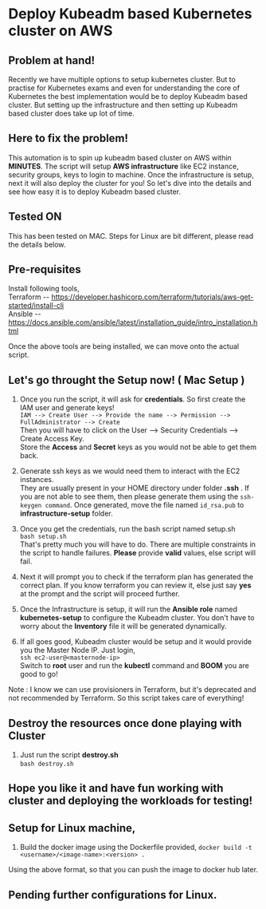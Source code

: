 # Deploy Kubeadm based Kubernetes cluster on AWS

## Problem at hand!
Recently we have multiple options to setup kubernetes cluster. But to practise for Kubernetes exams and even for understanding the core of Kubernetes the best implementation would be to deploy Kubeadm based cluster. But setting up the infrastructure and then setting up Kubeadm based cluster does take up lot of time.

## Here to fix the problem!
This automation is to spin up kubeadm based cluster on AWS within **MINUTES**. The script will setup **AWS infrastructure** like EC2 instance, security groups, keys to login to machine. Once the infrastructure is setup, next it will also deploy the cluster for you!
So let's dive into the details and see how easy it is to deploy Kubeadm based cluster.

## Tested ON
This has been tested on MAC.
Steps for Linux are bit different, please read the details below.

## Pre-requisites
Install following tools,</br>
Terraform -- https://developer.hashicorp.com/terraform/tutorials/aws-get-started/install-cli </br>
Ansible   -- https://docs.ansible.com/ansible/latest/installation_guide/intro_installation.html </br>



Once the above tools are being installed, we can move onto the actual script.

## Let's go throught the Setup now! ( Mac Setup )
1. Once you run the script, it will ask for **credentials**. So first create the IAM user and generate keys!</br>
```IAM --> Create User --> Provide the name --> Permission --> FullAdministrator --> Create```</br>
Then you will have to click on the User --> Security Credentials --> Create Access Key.</br>
Store the **Access** and **Secret** keys as you would not be able to get them back.

2. Generate ssh keys as we would need them to interact with the EC2 instances. </br>
They are usually present in your HOME directory under folder **.ssh** . If you are not able to see them, then please generate them using the ```ssh-keygen command```. Once generated, move the file named ```id_rsa.pub``` to **infrastructure-setup** folder.

3. Once you get the credentials, run the bash script named setup.sh </br>
   ``` bash setup.sh ``` </br>
That's pretty much you will have to do. There are multiple constraints in the script to handle failures. **Please** provide **valid** values, else script will fail.

4. Next it will prompt you to check if the terraform plan has generated the correct plan. If you know terraform you can review it, else just say **yes** at the prompt and the script will proceed further.

5. Once the Infrastructure is setup, it will run the **Ansible role** named **kubernetes-setup** to configure the Kubeadm cluster. You don't have to worry about the **Inventory** file it will be generated dynamically.

6. If all goes good, Kubeadm cluster would be setup and it would provide you the Master Node IP. Just login, </br>
   ``` ssh ec2-user@<masternode-ip> ``` </br>
   Switch to **root** user and run the **kubectl** command and **BOOM** you are good to go!
   

Note : I know we can use provisioners in Terraform, but it's deprecated and not recommended by Terraform. So this script takes care of everything!

## Destroy the resources once done playing with Cluster
1. Just run the script **destroy.sh** </br>
``` bash destroy.sh ```

## Hope you like it and have fun working with cluster and deploying the workloads for testing!

## Setup for Linux machine,
1. Build the docker image using the Dockerfile provided, 
``` docker build -t <username>/<image-name>:<version> . ```

Using the above format, so that you can push the image to docker hub later.

## Pending further configurations for Linux.

